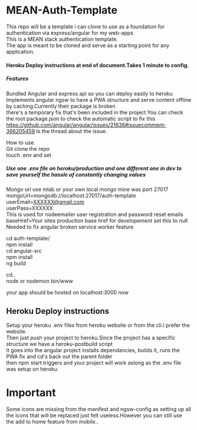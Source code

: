 # MEAN-Auth-Template
This repo will be a template i can clone to use as a foundation for authentication via express/angular for my web-apps  
This is a MEAN stack authentication template.    
The app is meant to be cloned and serve as a starting point for any application.    

#### Heroku Deploy instructions at end of document.Takes 1 minute to config.

##### Features
Bundled Angular and express api so you can deploy easily to heroku  
Implements angular ngsw to have a PWA structure and serve content offline by caching.Currently their package is broken  
there's a temporary fix that's been included in the project.You can check the root package.json to check the automatic script to fix this
https://github.com/angular/angular/issues/21636#issuecomment-366205459 Is the thread about the issue.


How to use.  
Git clone the repo  
touch .env and set  
##### Use one .env file on heroku/production and one different one in dev to save yourself the hassle of constantly changing values
Mongo url use mlab or your own local mongo mine was port 27017   
mongoUrl=mongodb://localhost:27017/auth-template  
userEmail=XXXXXX@gmail.com    
userPass=XXXXXX  
This is used for nodeemailer user registration and password reset emails  
baseHref=Your sites production base href for developement set this to null  
Needed to fix angular broken service worker feature

cd auth-template/  
npm install  
cd angular-src  
npm install  
ng build  

cd..  
node or nodemon bin/www  

your app should be hosted on localhost:3000 now  


## Heroku Deploy instructions

Setup your heroku .env files from heroku website or from the cli.I prefer the website.  
Then just push your project to heroku.Since the project has a specific structure we have a heroku-postbuild script  
It goes into the angular project installs dependancies, builds it, runs the PWA fix and cd's back out the parent folder  
then npm start triggers and your project will work aslong as the .env file was setup on heroku.


# Important  
Some icons are missing from the manifest and ngsw-config as setting up all the icons that will be replaced just felt useless.However you can still use  
the add to home feature from mobile..


